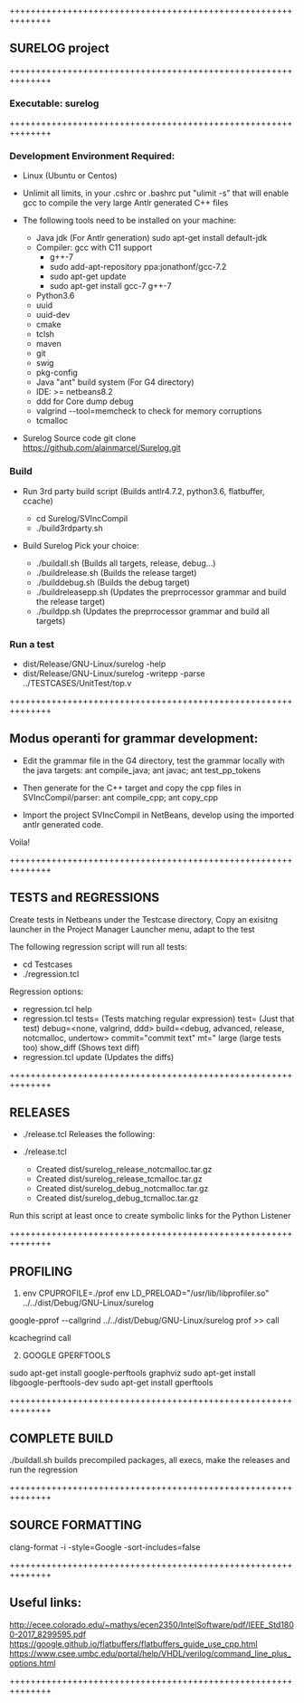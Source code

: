 ++++++++++++++++++++++++++++++++++++++++++++++++++++++++++++++
## SURELOG project
++++++++++++++++++++++++++++++++++++++++++++++++++++++++++++++
### Executable: surelog
++++++++++++++++++++++++++++++++++++++++++++++++++++++++++++++

### Development Environment Required:

* Linux (Ubuntu or Centos)

* Unlimit all limits, in your .cshrc or .bashrc put "ulimit -s"
  that will enable gcc to compile the very large Antlr generated C++ files

* The following tools need to be installed on your machine:
  * Java jdk (For Antlr generation)
    sudo apt-get install default-jdk
  * Compiler: gcc with C11 support
    * g++-7
    * sudo add-apt-repository ppa:jonathonf/gcc-7.2
    * sudo apt-get update
    * sudo apt-get install gcc-7 g++-7
  * Python3.6
  * uuid
  * uuid-dev
  * cmake
  * tclsh
  * maven
  * git
  * swig
  * pkg-config
  * Java "ant" build system (For G4 directory)
  * IDE: >= netbeans8.2
  * ddd for Core dump debug
  * valgrind --tool=memcheck to check for memory corruptions
  * tcmalloc

* Surelog Source code
git clone https://github.com/alainmarcel/Surelog.git

### Build

* Run 3rd party build script (Builds antlr4.7.2, python3.6, flatbuffer, ccache)
   * cd Surelog/SVIncCompil
   * ./build3rdparty.sh

* Build Surelog
Pick your choice:
   * ./buildall.sh       (Builds all targets, release, debug...)
   * ./buildrelease.sh   (Builds the release target)
   * ./builddebug.sh     (Builds the debug target)
   * ./buildreleasepp.sh (Updates the preprrocessor grammar and build the release target)
   * ./buildpp.sh        (Updates the preprrocessor grammar and build all targets)


### Run a test

* dist/Release/GNU-Linux/surelog -help
* dist/Release/GNU-Linux/surelog -writepp -parse ../TESTCASES/UnitTest/top.v

++++++++++++++++++++++++++++++++++++++++++++++++++++++++++++++
## Modus operanti for grammar development:

* Edit the grammar file in the G4 directory, test the grammar locally with the java targets: 
ant compile_java; ant javac; ant test_pp_tokens

* Then generate for the C++ target and copy the cpp files in SVIncCompil/parser: ant compile_cpp; ant copy_cpp

* Import the project SVIncCompil in NetBeans, develop using the imported antlr generated code.

Voila! 

++++++++++++++++++++++++++++++++++++++++++++++++++++++++++++++
## TESTS and REGRESSIONS

Create tests in Netbeans under the Testcase directory,
 Copy an exisitng launcher in the Project Manager Launcher menu, adapt to the test

The following regression script will run all tests:
* cd Testcases
* ./regression.tcl

Regression options:
* regression.tcl help   
* regression.tcl tests=<testname>                  (Tests matching regular expression)
                test=<testname>                   (Just that test)
                debug=<none, valgrind, ddd>
                build=<debug, advanced, release, notcmalloc, undertow>
                commit=\"commit text\"
                mt=<nbThreads>"
                large                             (large tests too)
                show_diff                         (Shows text diff)
* regression.tcl update (Updates the diffs)  


++++++++++++++++++++++++++++++++++++++++++++++++++++++++++++++
## RELEASES

* ./release.tcl Releases the following:

* ./release.tcl
   * Created  dist/surelog_release_notcmalloc.tar.gz
   * Created  dist/surelog_release_tcmalloc.tar.gz
   * Created  dist/surelog_debug_notcmalloc.tar.gz
   * Created  dist/surelog_debug_tcmalloc.tar.gz

Run this script at least once to create symbolic links for the Python Listener

++++++++++++++++++++++++++++++++++++++++++++++++++++++++++++++
## PROFILING

1) env CPUPROFILE=./prof env LD_PRELOAD="/usr/lib/libprofiler.so"  ../../dist/Debug/GNU-Linux/surelog <test>

google-pprof --callgrind  ../../dist/Debug/GNU-Linux/surelog prof >> call

kcachegrind call 

2) GOOGLE GPERFTOOLS

sudo apt-get install google-perftools graphviz
sudo apt-get install libgoogle-perftools-dev
sudo apt-get install gperftools

++++++++++++++++++++++++++++++++++++++++++++++++++++++++++++++
## COMPLETE BUILD

./buildall.sh
            builds precompiled packages, all execs, make the releases and run the regression


++++++++++++++++++++++++++++++++++++++++++++++++++++++++++++++
## SOURCE FORMATTING

clang-format -i -style=Google -sort-includes=false <files>

++++++++++++++++++++++++++++++++++++++++++++++++++++++++++++++
## Useful links:

http://ecee.colorado.edu/~mathys/ecen2350/IntelSoftware/pdf/IEEE_Std1800-2017_8299595.pdf
https://google.github.io/flatbuffers/flatbuffers_guide_use_cpp.html
https://www.csee.umbc.edu/portal/help/VHDL/verilog/command_line_plus_options.html

++++++++++++++++++++++++++++++++++++++++++++++++++++++++++++++

